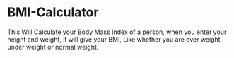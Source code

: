 # BMI-Calculator
This Will Calculate your Body Mass Index of a person, when you enter your height and weight, it will give your BMI, Like whether you are over weight, under weight or normal weight.
